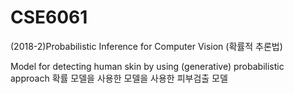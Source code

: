 # CSE6061
(2018-2)Probabilistic Inference for Computer Vision (확률적 추론법)

Model for detecting human skin by using (generative) probabilistic approach
확률 모델을 사용한 모델을 사용한 피부검출 모델
